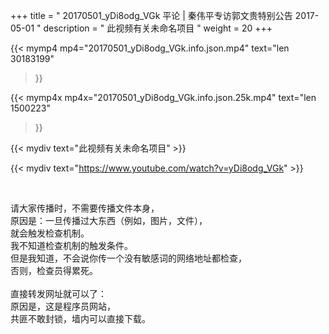 +++
title = " 20170501_yDi8odg_VGk 平论 | 秦伟平专访郭文贵特别公告 2017-05-01 "
description = " 此视频有关未命名项目 "
weight = 20
+++

{{< mymp4 mp4="20170501_yDi8odg_VGk.info.json.mp4" 
text="len 30183199"
>}}

{{< mymp4x  mp4x="20170501_yDi8odg_VGk.info.json.25k.mp4"
text="len 1500223"
>}}


{{< mydiv text="此视频有关未命名项目" >}}
<br>

{{< mydiv text="https://www.youtube.com/watch?v=yDi8odg_VGk" >}}


<br>

请大家传播时，不需要传播文件本身，<br>
原因是：一旦传播过大东西（例如，图片，文件），<br>
就会触发检查机制。<br>
我不知道检查机制的触发条件。<br>
但是我知道，不会说你传一个没有敏感词的网络地址都检查，<br>
否则，检查员得累死。<br><br>
直接转发网址就可以了：<br>
原因是，这是程序员网站，<br>
共匪不敢封锁，墙内可以直接下载。


